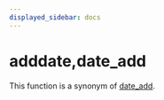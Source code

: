 ```yaml
---
displayed_sidebar: docs
---
```


# adddate,date_add

This function is a synonym of [date_add](./date_add.md).